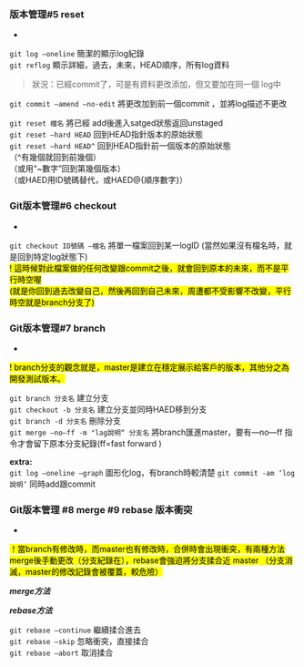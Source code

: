 ###  版本管理#5 reset
-
 `git log —oneline` 簡潔的顯示log紀錄  
`git reflog` 顯示詳細，過去，未來，HEAD順序，所有log資料  
>狀況：已經commit了，可是有資料更改添加，但又要加在同一個 log中  

`git commit —amend —no-edit`  將更改加到前一個commit ，並將log描述不更改


`git reset 檔名` 將已經 add後進入satged狀態返回unstaged  
`git reset —hard HEAD`   回到HEAD指針版本的原始狀態  
`git reset —hard HEAD^`  回到HEAD指針前一個版本的原始狀態  
（^有幾個就回到前幾個）  
（或用“~數字”回到第幾個版本）  
（或HAED用ID號碼替代，或HAED@{順序數字}）  
  
  
  
### Git版本管理#6 checkout  
-
`git checkout ID號碼 —檔名` 將單一檔案回到某一logID  (當然如果沒有檔名時，就是回到特定log狀態下)  
<mark>! 這時候對此檔案做的任何改變跟commit之後，就會回到原本的未來，而不是平行時空喔  
(就是你回到過去改變自己，然後再回到自己未來，周遭都不受影響不改變，平行時空就是branch分支了)</mark>


### Git版本管理#7 branch
-
<mark>! branch分支的觀念就是，master是建立在穩定展示給客戶的版本，其他分之為開發測試版本。</mark>

`git branch 分支名`  建立分支  
`git checkout -b 分支名`  建立分支並同時HAED移到分支  
`git branch -d 分支名` 刪除分支  
`git merge —no—ff -m "lag說明“ 分支名`  將branch匯進master，要有—no—ff 指令才會留下原本分支紀錄(ff=fast forward )



**extra:**  
`git log —oneline —graph` 圖形化log，有branch時較清楚
`git commit -am ‘log說明’`  同時add跟commit 


### Git版本管理 #8 merge #9 rebase 版本衝突
-
<mark>！當branch有修改時，而master也有修改時，合併時會出現衝突，有兩種方法merge後手動更改（分支紀錄在），rebase會強迫將分支揉合近 master （分支消滅，master的修改記錄會被覆蓋，較危險）</mark>

***merge方法***






***rebase方法***

`git rebase —continue`    繼續揉合進去  
`git rebase —skip`   忽略衝突，直接揉合  
`git rebase —abort`   取消揉合  



